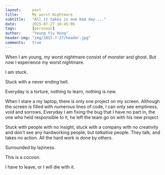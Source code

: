 ```yaml
---
layout:     post
title:      My worst Nightmare
subtitle:   "All it takes is one bad day...."
date:       2015-07-27 10:45:00
tags:       [personal]
author:     "Yeung Yiu Hung"
header-img: "img/2015-7-27/header.jpg"
comments:   true
---
```

When I am young, my worst nightmare consist of monster and ghost. But now I experience my worst nightmare.

I am stuck.

Stuck with a never ending hell.

Everyday is a torture, nothing to learn, nothing is new.

When I stare a my laptop, there is only one project on my screen. Although the screen is filled with numerous lines of code, I can only see emptiness, void and sorrows. Everyday I am fixing the bug that I have no part in, the one who held responsible to it, he left the team go on with his new project.

Stuck with people with no insight, stuck with a company with no creativity and don't see any hardworking people, but *talkative* people. They talk, and takes no action. All the hard work is done by others.

Surrounded by laziness.

This is a cocoon.

I have to leave, or I will die with it.
